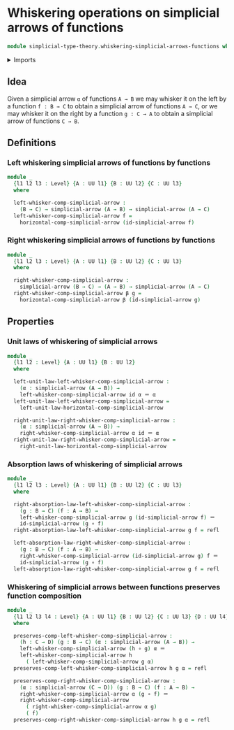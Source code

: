 # Whiskering operations on simplicial arrows of functions

```agda
module simplicial-type-theory.whiskering-simplicial-arrows-functions where
```

<details><summary>Imports</summary>

```agda
open import foundation.action-on-identifications-functions
open import foundation.cartesian-product-types
open import foundation.dependent-pair-types
open import foundation.equality-cartesian-product-types
open import foundation.equality-dependent-pair-types
open import foundation.equivalences
open import foundation.function-extensionality
open import foundation.function-types
open import foundation.functoriality-cartesian-product-types
open import foundation.functoriality-dependent-pair-types
open import foundation.homotopies
open import foundation.identity-types
open import foundation.retractions
open import foundation.sections
open import foundation.type-arithmetic-dependent-function-types
open import foundation.type-theoretic-principle-of-choice
open import foundation.universe-levels

open import orthogonal-factorization-systems.extensions-of-maps

open import simplicial-type-theory.directed-edges
open import simplicial-type-theory.directed-interval-type
open import simplicial-type-theory.horizontal-composition-simplicial-arrows-functions
open import simplicial-type-theory.simplicial-arrows
```

</details>

## Idea

Given a simplicial arrow `α` of functions `A → B` we may whisker it on the left
by a function `f : B → C` to obtain a simplicial arrow of functions `A → C`, or
we may whisker it on the right by a function `g : C → A` to obtain a simplicial
arrow of functions `C → B`.

## Definitions

### Left whiskering simplicial arrows of functions by functions

```agda
module _
  {l1 l2 l3 : Level} {A : UU l1} {B : UU l2} {C : UU l3}
  where

  left-whisker-comp-simplicial-arrow :
    (B → C) → simplicial-arrow (A → B) → simplicial-arrow (A → C)
  left-whisker-comp-simplicial-arrow f =
    horizontal-comp-simplicial-arrow (id-simplicial-arrow f)
```

### Right whiskering simplicial arrows of functions by functions

```agda
module _
  {l1 l2 l3 : Level} {A : UU l1} {B : UU l2} {C : UU l3}
  where

  right-whisker-comp-simplicial-arrow :
    simplicial-arrow (B → C) → (A → B) → simplicial-arrow (A → C)
  right-whisker-comp-simplicial-arrow β g =
    horizontal-comp-simplicial-arrow β (id-simplicial-arrow g)
```

## Properties

### Unit laws of whiskering of simplicial arrows

```agda
module _
  {l1 l2 : Level} {A : UU l1} {B : UU l2}
  where

  left-unit-law-left-whisker-comp-simplicial-arrow :
    (α : simplicial-arrow (A → B)) →
    left-whisker-comp-simplicial-arrow id α ＝ α
  left-unit-law-left-whisker-comp-simplicial-arrow =
    left-unit-law-horizontal-comp-simplicial-arrow

  right-unit-law-right-whisker-comp-simplicial-arrow :
    (α : simplicial-arrow (A → B)) →
    right-whisker-comp-simplicial-arrow α id ＝ α
  right-unit-law-right-whisker-comp-simplicial-arrow =
    right-unit-law-horizontal-comp-simplicial-arrow
```

### Absorption laws of whiskering of simplicial arrows

```agda
module _
  {l1 l2 l3 : Level} {A : UU l1} {B : UU l2} {C : UU l3}
  where

  right-absorption-law-left-whisker-comp-simplicial-arrow :
    (g : B → C) (f : A → B) →
    left-whisker-comp-simplicial-arrow g (id-simplicial-arrow f) ＝
    id-simplicial-arrow (g ∘ f)
  right-absorption-law-left-whisker-comp-simplicial-arrow g f = refl

  left-absorption-law-right-whisker-comp-simplicial-arrow :
    (g : B → C) (f : A → B) →
    right-whisker-comp-simplicial-arrow (id-simplicial-arrow g) f ＝
    id-simplicial-arrow (g ∘ f)
  left-absorption-law-right-whisker-comp-simplicial-arrow g f = refl
```

### Whiskering of simplicial arrows between functions preserves function composition

```agda
module _
  {l1 l2 l3 l4 : Level} {A : UU l1} {B : UU l2} {C : UU l3} {D : UU l4}
  where

  preserves-comp-left-whisker-comp-simplicial-arrow :
    (h : C → D) (g : B → C) (α : simplicial-arrow (A → B)) →
    left-whisker-comp-simplicial-arrow (h ∘ g) α ＝
    left-whisker-comp-simplicial-arrow h
      ( left-whisker-comp-simplicial-arrow g α)
  preserves-comp-left-whisker-comp-simplicial-arrow h g α = refl

  preserves-comp-right-whisker-comp-simplicial-arrow :
    (α : simplicial-arrow (C → D)) (g : B → C) (f : A → B) →
    right-whisker-comp-simplicial-arrow α (g ∘ f) ＝
    right-whisker-comp-simplicial-arrow
      ( right-whisker-comp-simplicial-arrow α g)
      ( f)
  preserves-comp-right-whisker-comp-simplicial-arrow h g α = refl
```
